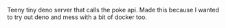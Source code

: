 Teeny tiny deno server that calls the poke api. Made this because I wanted to try out deno and mess with a bit of docker too. 
